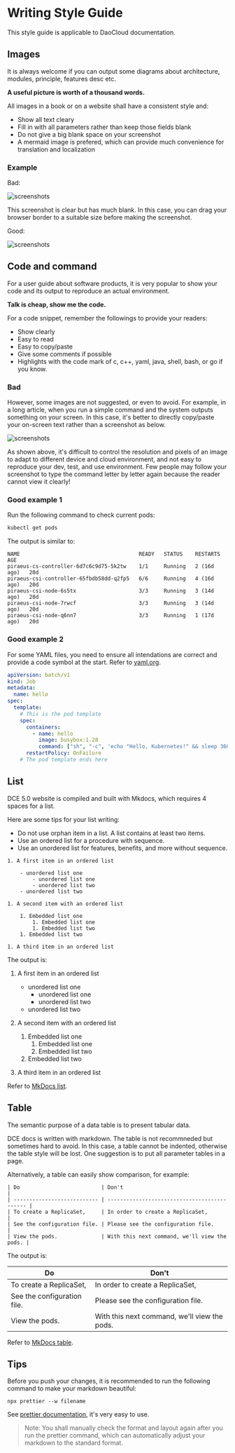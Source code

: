 # Writing Style Guide

This style guide is applicable to DaoCloud documentation.

## Images

It is always welcome if you can output some diagrams about architecture, modules, principle, features desc etc.

**A useful picture is worth of a thousand words.**

All images in a book or on a website shall have a consistent style and:

- Show all text cleary
- Fill in with all parameters rather than keep those fields blank
- Do not give a big blank space on your screenshot
- A mermaid image is prefered, which can provide much convenience for translation and localization

### Example

Bad:

![screenshots](./docs/zh/docs/blogs/images/style02.png)

This screenshot is clear but has much blank. In this case, you can drag your browser border to a suitable size before making the screenshot.

Good:

![screenshots](./docs/zh/docs/blogs/images/style03.png)

## Code and command

For a user guide about software products, it is very popular to show your code and its output to reproduce an actual environment.

**Talk is cheap, show me the code.**

For a code snippet, remember the followings to provide your readers:

- Show clearly
- Easy to read
- Easy to copy/paste
- Give some comments if possible
- Highlights with the code mark of c, c++, yaml, java, shell, bash, or go if you know.

### Bad

However, some images are not suggested, or even to avoid. For example, in a long article,
when you run a simple command and the system outputs something on your screen. In this
case, it's better to directly copy/paste your on-screen text rather than a screenshot as below.

![screenshots](./docs/zh/docs/blogs/images/style01.png)

As shown above, it's difficult to control the resolution and pixels of an image to adapt
to different device and cloud environment, and not easy to reproduce your dev, test, and
use environment. Few people may follow your screenshot to type the command letter by
letter again because the reader cannot view it clearly!

### Good example 1

Run the following command to check current pods:

```sh
kubectl get pods
```

The output is similar to:

```none
NAME                                      READY   STATUS    RESTARTS      AGE
piraeus-cs-controller-6d7c6c9d75-5k2tw    1/1     Running   2 (16d ago)   20d
piraeus-csi-controller-65fbdb58dd-q2fp5   6/6     Running   4 (16d ago)   20d
piraeus-csi-node-6s5tx                    3/3     Running   3 (14d ago)   20d
piraeus-csi-node-7rwcf                    3/3     Running   3 (14d ago)   20d
piraeus-csi-node-q6nn7                    3/3     Running   1 (17d ago)   20d
```

### Good example 2

For some YAML files, you need to ensure all intendations are correct and provide a code symbol at the start.
Refer to [yaml.org](https://yaml.org/).

```yaml
apiVersion: batch/v1
kind: Job
metadata:
  name: hello
spec:
  template:
    # This is the pod template
    spec:
      containers:
        - name: hello
          image: busybox:1.28
          command: ["sh", "-c", 'echo "Hello, Kubernetes!" && sleep 3600']
      restartPolicy: OnFailure
    # The pod template ends here
```

## List

DCE 5.0 website is compiled and built with Mkdocs, which requires 4 spaces for a list.

Here are some tips for your list writing:

- Do not use orphan item in a list. A list contains at least two items.
- Use an ordered list for a procedure with sequence.
- Use an unordered list for features, benefits, and more without sequence.

```none
1. A first item in an ordered list

    - unordered list one
        - unordered list one
        - unordered list two
    - unordered list two

1. A second item with an ordered list

    1. Embedded list one
        1. Embedded list one
        1. Embedded list two
    1. Embedded list two

1. A third item in an ordered list
```

The output is:

1. A first item in an ordered list

    - unordered list one
        - unordered list one
        - unordered list two
    - unordered list two

1. A second item with an ordered list

    1. Embedded list one
        1. Embedded list one
        1. Embedded list two
    1. Embedded list two

1. A third item in an ordered list

Refer to [MkDocs list](https://squidfunk.github.io/mkdocs-material/reference/lists/#using-unordered-lists).

## Table

The semantic purpose of a data table is to present tabular data.

DCE docs is written with markdown. The table is not recommneded but sometimes hard to avoid.
In this case, a table cannot be indented, otherwise the table style will be lost.
One suggestion is to put all parameter tables in a page.

Alternatively, a table can easily show comparison, for example:

```none
| Do                          | Don't                                        |
| --------------------------- | -------------------------------------------- |
| To create a ReplicaSet,     | In order to create a ReplicaSet,             |
| See the configuration file. | Please see the configuration file.           |
| View the pods.              | With this next command, we'll view the pods. |
```

The output is:

| Do                          | Don't                                        |
| --------------------------- | -------------------------------------------- |
| To create a ReplicaSet,     | In order to create a ReplicaSet,             |
| See the configuration file. | Please see the configuration file.           |
| View the pods.              | With this next command, we'll view the pods. |

Refer to [MkDocs table](https://squidfunk.github.io/mkdocs-material/reference/data-tables/).

## Tips

Before you push your changes, it is recommended to run the following command to make your markdown beautiful:

```
npx prettier --w filename
```

See [prettier documentation](https://prettier.io/docs/en/install.html), it's very easy to use.

> Note: You shall manually check the format and layout again after you run the prettier command,
> which can automatically adjust your markdown to the standard format.
